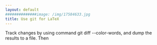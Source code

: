```yaml
---
layout: default
##############image: /img/17584633.jpg
title: Use git for LaTeX 
---
```



<p>
Track changes by using command git diff --color-words, and dump the results to a file. Then 
</p>

